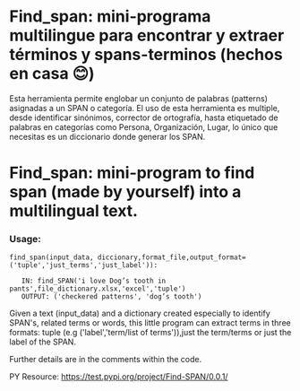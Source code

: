 # Find_span: mini-programa multilingue para encontrar y extraer términos y spans-terminos (hechos en casa :blush:)
Esta herramienta permite englobar un conjunto de palabras (patterns) asignadas a un SPAN o categoría. El uso de esta herramienta es multiple, desde identificar sinónimos,  corrector de ortografía, hasta etiquetado de palabras en categorías como Persona, Organización, Lugar, lo único que necesitas es un diccionario donde generar los SPAN.

# Find_span: mini-program to find span (made by yourself) into a multilingual text.

### Usage:
    find_span(input_data, diccionary,format_file,output_format=('tuple','just_terms','just_label')):
    
       IN: find_SPAN('i love Dog’s tooth in pants',file_dictionary.xlsx,'excel','tuple')
       OUTPUT: ('checkered patterns', 'dog’s tooth')

Given a text (input_data) and a dictionary created especially to identify SPAN's, related terms or words, this little program can extract terms in three formats: tuple (e.g ('label','term/list of terms')),just the term/terms or just the  label of the SPAN. 

Further details are in the comments within the code.

PY Resource: https://test.pypi.org/project/Find-SPAN/0.0.1/
